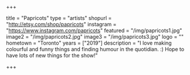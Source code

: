 +++

title = "Papricots"
type = "artists"
shopurl = "http://etsy.com/shop/papricots"
instagram = "https://www.instagram.com/papricots"
featured = "/img/papricots1.jpg"
image2 = "/img/papricots2.jpg"
image3 = "/img/papricots3.jpg"
logo = ""
hometown = "Toronto"
years = ["2019"]
description = "I love making colourful and funny things and finding humour in the quotidian. :) Hope to have lots of new things for the show!"

+++
